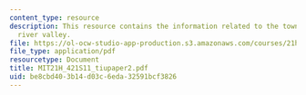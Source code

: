 ```yaml
---
content_type: resource
description: This resource contains the information related to the towns of the swift
  river valley.
file: https://ol-ocw-studio-app-production.s3.amazonaws.com/courses/21h-421-introduction-to-environmental-history-spring-2011/be8cbd403b14d03c6eda32591bcf3826_MIT21H_421S11_tiupaper2.pdf
file_type: application/pdf
resourcetype: Document
title: MIT21H_421S11_tiupaper2.pdf
uid: be8cbd40-3b14-d03c-6eda-32591bcf3826
---
```

